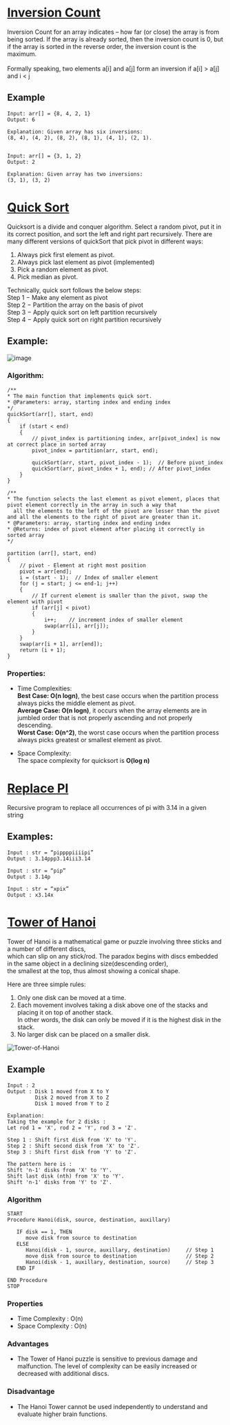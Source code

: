 # [Inversion Count](https://github.com/Lakhankumawat/LearnCPP/blob/main/Day-100(Algorithms)/R-Recursion/Inversion_Count.cpp) 

Inversion Count for an array indicates – how far (or close) the array is from being sorted. If the array is already sorted, then the inversion count is 0, 
but if the array is sorted in the reverse order, the inversion count is the maximum. <br><br>
Formally speaking, two elements a[i] and a[j] form an inversion if a[i] > a[j] and i < j <br>
## Example
```
Input: arr[] = {8, 4, 2, 1}
Output: 6

Explanation: Given array has six inversions:
(8, 4), (4, 2), (8, 2), (8, 1), (4, 1), (2, 1).


Input: arr[] = {3, 1, 2}
Output: 2

Explanation: Given array has two inversions:
(3, 1), (3, 2) 
```
# [Quick Sort](https://github.com/MRK04/LearnCPP/blob/main/R-Recursion/QuickSort.cpp)

Quicksort is a divide and conquer algorithm. Select a random pivot, put it in its correct position, and sort the left and right part recursively. 
There are many different versions of quickSort that pick pivot in different ways: 
1.	Always pick first element as pivot.
2.	Always pick last element as pivot (implemented)
3.	Pick a random element as pivot.
4.	Pick median as pivot.

Technically, quick sort follows the below steps: \
Step 1 − Make any element as pivot \
Step 2 − Partition the array on the basis of pivot \
Step 3 − Apply quick sort on left partition recursively \
Step 4 − Apply quick sort on right partition recursively 

## Example:
![image](https://user-images.githubusercontent.com/62667818/161125194-3613bc6f-5e94-44ed-aa96-a36e0514957a.png)

### Algorithm:
```
/**
* The main function that implements quick sort.
* @Parameters: array, starting index and ending index
*/
quickSort(arr[], start, end)
{
    if (start < end)
    {
        // pivot_index is partitioning index, arr[pivot_index] is now at correct place in sorted array
        pivot_index = partition(arr, start, end);

        quickSort(arr, start, pivot_index - 1);  // Before pivot_index
        quickSort(arr, pivot_index + 1, end); // After pivot_index
    }
}
```


```
/**
* The function selects the last element as pivot element, places that pivot element correctly in the array in such a way that 
  all the elements to the left of the pivot are lesser than the pivot and all the elements to the right of pivot are greater than it.
* @Parameters: array, starting index and ending index
* @Returns: index of pivot element after placing it correctly in sorted array
*/

partition (arr[], start, end)
{
    // pivot - Element at right most position
    pivot = arr[end];  
    i = (start - 1);  // Index of smaller element
    for (j = start; j <= end-1; j++)
    {
        // If current element is smaller than the pivot, swap the element with pivot
        if (arr[j] < pivot)
        {
            i++;    // increment index of smaller element
            swap(arr[i], arr[j]);
        }
    }
    swap(arr[i + 1], arr[end]);
    return (i + 1);
}
```
### Properties:
- Time Complexities: \
  **Best Case: O(n logn)**, the best case occurs when the partition process always picks the middle element as pivot. \
  **Average Case: O(n logn)**, it occurs when the array elements are in jumbled order that is not properly ascending and not properly descending. \
  **Worst Case: O(n^2)**, the worst case occurs when the partition process always picks greatest or smallest element as pivot. 

- Space Complexity: \
  The space complexity for quicksort is **O(log n)**

# [Replace PI](https://github.com/Lakhankumawat/LearnCPP/blob/main/Day-100(Algorithms)/R-Recursion/Replace_%CF%80.cpp)

Recursive program to replace all occurrences of pi with 3.14 in a given string
## Examples: 
```
Input : str = “pippppiiiipi” 
Output : 3.14ppp3.14iii3.14

Input : str = “pip” 
Output : 3.14p

Input : str = “xpix” 
Output : x3.14x
```


# [Tower of Hanoi](https://github.com/bhumikatewary/LearnCPP/blob/ddd6b1e51cecd18d72f76f303cefe7f341f3092f/R-Recursion/TowerofHanoi.cpp)

Tower of Hanoi is a mathematical game or puzzle involving three sticks and a number of different discs, <br>
which can slip on any stick/rod. The paradox begins with discs embedded in the same object in a declining size(descending order), <br>
the smallest at the top, thus almost showing a conical shape.

Here are three simple rules:
1. Only one disk can be moved at a time.
2. Each movement involves taking a disk above one of the stacks and placing it on top of another stack. <br>
 In other words, the disk can only be moved if it is the highest disk in the stack.
3. No larger disk can be placed on a smaller disk.

![Tower-of-Hanoi](https://4.bp.blogspot.com/-MiMl_ZKCkKs/Vnk3SyI2D5I/AAAAAAAAAy0/iqw84ovEbGM/s1600/Tower-Of-Hanoi-2-disk.png)
## Example
```
Input : 2
Output : Disk 1 moved from X to Y
         Disk 2 moved from X to Z
         Disk 1 moved from Y to Z
         
Explanation:          
Taking the example for 2 disks :
Let rod 1 = 'X', rod 2 = 'Y', rod 3 = 'Z'.

Step 1 : Shift first disk from 'X' to 'Y'.
Step 2 : Shift second disk from 'X' to 'Z'.
Step 3 : Shift first disk from 'Y' to 'Z'.

The pattern here is :
Shift 'n-1' disks from 'X' to 'Y'.
Shift last disk (nth) from 'X' to 'Y'.
Shift 'n-1' disks from 'Y' to 'Z'.
```

### Algorithm

```
START
Procedure Hanoi(disk, source, destination, auxillary)

   IF disk == 1, THEN
      move disk from source to destination             
   ELSE
      Hanoi(disk - 1, source, auxillary, destination)     // Step 1
      move disk from source to destination                // Step 2
      Hanoi(disk - 1, auxillary, destination, source)     // Step 3
   END IF
   
END Procedure
STOP
```

### Properties

- Time Complexity : O(n)
- Space Complexity : O(n)

### Advantages

- The Tower of Hanoi puzzle is sensitive to previous damage and malfunction. The level of complexity can be easily
 increased or decreased with additional discs.

### Disadvantage

- The Hanoi Tower cannot be used independently to understand and evaluate higher brain functions.



